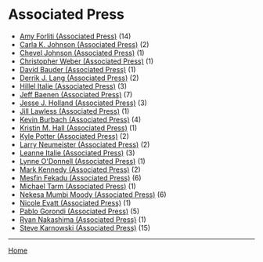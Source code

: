 # Associated Press

  * [Amy Forliti (Associated Press)](./associated-press/amy-forliti/) (14)
  * [Carla K. Johnson (Associated Press)](./associated-press/carla-k-johnson/) (2)
  * [Chevel Johnson (Associated Press)](./associated-press/chevel-johnson/) (1)
  * [Christopher Weber (Associated Press)](./associated-press/christopher-weber/) (1)
  * [David Bauder (Associated Press)](./associated-press/david-bauder/) (1)
  * [Derrik J. Lang (Associated Press)](./associated-press/derrik-j-lang/) (2)
  * [Hillel Italie (Associated Press)](./associated-press/hillel-italie/) (3)
  * [Jeff Baenen (Associated Press)](./associated-press/jeff-baenen/) (7)
  * [Jesse J. Holland (Associated Press)](./associated-press/jesse-j-holland/) (3)
  * [Jill Lawless (Associated Press)](./associated-press/jill-lawless/) (1)
  * [Kevin Burbach (Associated Press)](./associated-press/kevin-burbach/) (4)
  * [Kristin M. Hall (Associated Press)](./associated-press/kristin-m-hall/) (1)
  * [Kyle Potter (Associated Press)](./associated-press/kyle-potter/) (2)
  * [Larry Neumeister (Associated Press)](./associated-press/larry-neumeister/) (2)
  * [Leanne Italie (Associated Press)](./associated-press/leanne-italie/) (3)
  * [Lynne O'Donnell (Associated Press)](./associated-press/lynne-o-donnell/) (1)
  * [Mark Kennedy (Associated Press)](./associated-press/mark-kennedy/) (2)
  * [Mesfin Fekadu (Associated Press)](./associated-press/mesfin-fekadu/) (6)
  * [Michael Tarm (Associated Press)](./associated-press/michael-tarm/) (1)
  * [Nekesa Mumbi Moody (Associated Press)](./associated-press/nekesa-mumbi-moody/) (6)
  * [Nicole Evatt (Associated Press)](./associated-press/nicole-evatt/) (1)
  * [Pablo Gorondi (Associated Press)](./associated-press/pablo-gorondi/) (5)
  * [Ryan Nakashima (Associated Press)](./associated-press/ryan-nakashima/) (1)
  * [Steve Karnowski (Associated Press)](./associated-press/steve-karnowski/) (15)

----

[Home](../)
